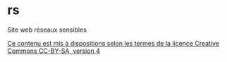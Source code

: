 # rs

Site web réseaux sensibles

[Ce contenu est mis à dispositions selon les termes de la licence Creative Commons CC-BY-SA, version 4](LICENCE.md)
